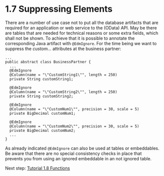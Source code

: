 # 1.7 Suppressing Elements

There are a number of use case not to put all the database artifacts that are required for an application or web service to the (OData) API. May be there are tables that are needed for technical reasons or some extra fields, which shall not be shown. To achieve that it is possible to annotate the corresponding Java artifact with `@EdmIgnore`. For the time being we want to suppress the _custom..._ attributes at the business partner:

```
...
public abstract class BusinessPartner {
  ...
  @EdmIgnore
  @Column(name = "\"CustomString1\"", length = 250)
  private String customString1;

  @EdmIgnore
  @Column(name = "\"CustomString2\"", length = 250)
  private String customString2;

  @EdmIgnore
  @Column(name = "\"CustomNum1\"", precision = 30, scale = 5)
  private BigDecimal customNum1;

  @EdmIgnore
  @Column(name = "\"CustomNum2\"", precision = 30, scale = 5)
  private BigDecimal customNum2;
  ...
}
```
As already indicated `@EdmIgnore` can also be used at tables or embeddables. Be aware that there are no special consistency checks in place that prevents you from using an ignored embeddable in an not ignored table.

Next step: [Tutorial 1.8 Functions](1-8-Functions.md)